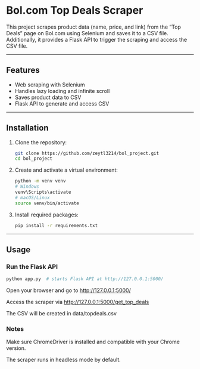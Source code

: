 # Bol.com Top Deals Scraper

This project scrapes product data (name, price, and link) from the “Top Deals” page on Bol.com using Selenium and saves it to a CSV file. Additionally, it provides a Flask API to trigger the scraping and access the CSV file.

---

## Features

- Web scraping with Selenium
- Handles lazy loading and infinite scroll
- Saves product data to CSV
- Flask API to generate and access CSV

---

## Installation

1. Clone the repository:

    ```bash
    git clone https://github.com/zeytl3214/bol_project.git
    cd bol_project
    ```

2. Create and activate a virtual environment:

    ```bash
    python -m venv venv
    # Windows
    venv\Scripts\activate
    # macOS/Linux
    source venv/bin/activate
    ```

3. Install required packages:

    ```bash
    pip install -r requirements.txt
    ```

---

## Usage

### Run the Flask API
```bash
python app.py  # starts Flask API at http://127.0.0.1:5000/
```

Open your browser and go to http://127.0.0.1:5000/

Access the scraper via http://127.0.0.1:5000/get_top_deals

The CSV will be created in data/topdeals.csv


### Notes

Make sure ChromeDriver is installed and compatible with your Chrome version.

The scraper runs in headless mode by default.
